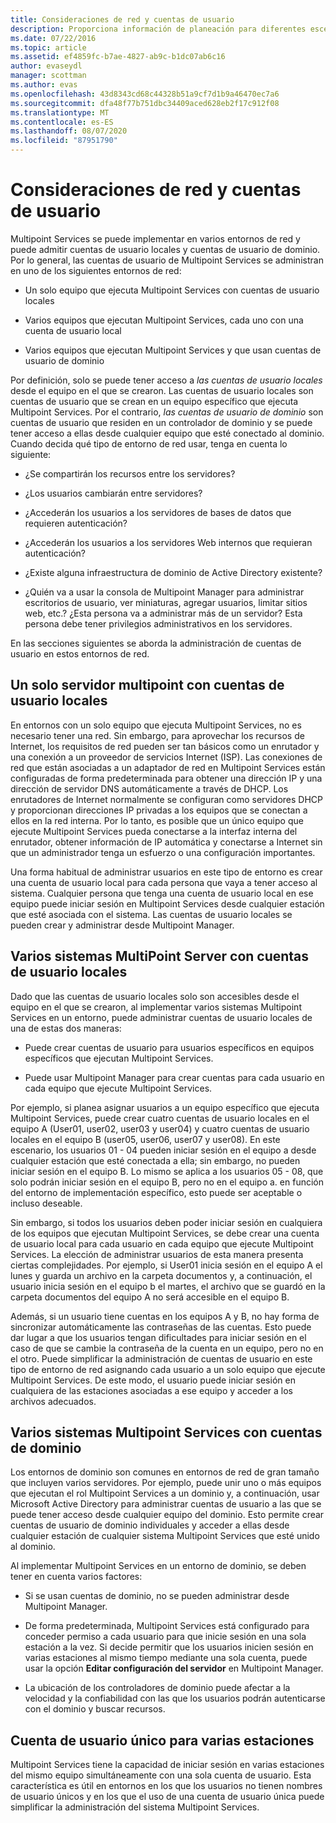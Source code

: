 ```yaml
---
title: Consideraciones de red y cuentas de usuario
description: Proporciona información de planeación para diferentes escenarios de redes y usuarios con Multipoint Services
ms.date: 07/22/2016
ms.topic: article
ms.assetid: ef4859fc-b7ae-4827-ab9c-b1dc07ab6c16
author: evaseydl
manager: scottman
ms.author: evas
ms.openlocfilehash: 43d8343cd68c44328b51a9cf7d1b9a46470ec7a6
ms.sourcegitcommit: dfa48f77b751dbc34409aced628eb2f17c912f08
ms.translationtype: MT
ms.contentlocale: es-ES
ms.lasthandoff: 08/07/2020
ms.locfileid: "87951790"
---
```

# <a name="network-considerations-and-user-accounts"></a>Consideraciones de red y cuentas de usuario
Multipoint Services se puede implementar en varios entornos de red y puede admitir cuentas de usuario locales y cuentas de usuario de dominio. Por lo general, las cuentas de usuario de Multipoint Services se administran en uno de los siguientes entornos de red:

-   Un solo equipo que ejecuta Multipoint Services con cuentas de usuario locales

-   Varios equipos que ejecutan Multipoint Services, cada uno con una cuenta de usuario local

-   Varios equipos que ejecutan Multipoint Services y que usan cuentas de usuario de dominio

Por definición, solo se puede tener acceso a *las cuentas de usuario locales* desde el equipo en el que se crearon. Las cuentas de usuario locales son cuentas de usuario que se crean en un equipo específico que ejecuta Multipoint Services. Por el contrario, *las cuentas de usuario de dominio* son cuentas de usuario que residen en un controlador de dominio y se puede tener acceso a ellas desde cualquier equipo que esté conectado al dominio. Cuando decida qué tipo de entorno de red usar, tenga en cuenta lo siguiente:

-   ¿Se compartirán los recursos entre los servidores?

-   ¿Los usuarios cambiarán entre servidores?

-   ¿Accederán los usuarios a los servidores de bases de datos que requieren autenticación?

-   ¿Accederán los usuarios a los servidores Web internos que requieran autenticación?

-   ¿Existe alguna infraestructura de dominio de Active Directory existente?

-   ¿Quién va a usar la consola de Multipoint Manager para administrar escritorios de usuario, ver miniaturas, agregar usuarios, limitar sitios web, etc.? ¿Esta persona va a administrar más de un servidor? Esta persona debe tener privilegios administrativos en los servidores.

En las secciones siguientes se aborda la administración de cuentas de usuario en estos entornos de red.

## <a name="single-multipoint-server-with-local-user-accounts"></a>Un solo servidor multipoint con cuentas de usuario locales
En entornos con un solo equipo que ejecuta Multipoint Services, no es necesario tener una red. Sin embargo, para aprovechar los recursos de Internet, los requisitos de red pueden ser tan básicos como un enrutador y una conexión a un proveedor de servicios Internet (ISP). Las conexiones de red que están asociadas a un adaptador de red en Multipoint Services están configuradas de forma predeterminada para obtener una dirección IP y una dirección de servidor DNS automáticamente a través de DHCP. Los enrutadores de Internet normalmente se configuran como servidores DHCP y proporcionan direcciones IP privadas a los equipos que se conectan a ellos en la red interna. Por lo tanto, es posible que un único equipo que ejecute Multipoint Services pueda conectarse a la interfaz interna del enrutador, obtener información de IP automática y conectarse a Internet sin que un administrador tenga un esfuerzo o una configuración importantes.

Una forma habitual de administrar usuarios en este tipo de entorno es crear una cuenta de usuario local para cada persona que vaya a tener acceso al sistema. Cualquier persona que tenga una cuenta de usuario local en ese equipo puede iniciar sesión en Multipoint Services desde cualquier estación que esté asociada con el sistema. Las cuentas de usuario locales se pueden crear y administrar desde Multipoint Manager.

## <a name="multiple-multipoint-server-systems-with-local-user-accounts"></a>Varios sistemas MultiPoint Server con cuentas de usuario locales
Dado que las cuentas de usuario locales solo son accesibles desde el equipo en el que se crearon, al implementar varios sistemas Multipoint Services en un entorno, puede administrar cuentas de usuario locales de una de estas dos maneras:

-   Puede crear cuentas de usuario para usuarios específicos en equipos específicos que ejecutan Multipoint Services.

-   Puede usar Multipoint Manager para crear cuentas para cada usuario en cada equipo que ejecute Multipoint Services.

Por ejemplo, si planea asignar usuarios a un equipo específico que ejecuta Multipoint Services, puede crear cuatro cuentas de usuario locales en el equipo A (User01, user02, user03 y user04) y cuatro cuentas de usuario locales en el equipo B (user05, user06, user07 y user08). En este escenario, los usuarios 01 \- 04 pueden iniciar sesión en el equipo a desde cualquier estación que esté conectada a ella; sin embargo, no pueden iniciar sesión en el equipo B. Lo mismo se aplica a los usuarios 05 \- 08, que solo podrán iniciar sesión en el equipo B, pero no en el equipo a. en función del entorno de implementación específico, esto puede ser aceptable o incluso deseable.

Sin embargo, si todos los usuarios deben poder iniciar sesión en cualquiera de los equipos que ejecutan Multipoint Services, se debe crear una cuenta de usuario local para cada usuario en cada equipo que ejecute Multipoint Services. La elección de administrar usuarios de esta manera presenta ciertas complejidades. Por ejemplo, si User01 inicia sesión en el equipo A el lunes y guarda un archivo en la carpeta documentos y, a continuación, el usuario inicia sesión en el equipo b el martes, el archivo que se guardó en la carpeta documentos del equipo A no será accesible en el equipo B.

Además, si un usuario tiene cuentas en los equipos A y B, no hay forma de sincronizar automáticamente las contraseñas de las cuentas. Esto puede dar lugar a que los usuarios tengan dificultades para iniciar sesión en el caso de que se cambie la contraseña de la cuenta en un equipo, pero no en el otro. Puede simplificar la administración de cuentas de usuario en este tipo de entorno de red asignando cada usuario a un solo equipo que ejecute Multipoint Services. De este modo, el usuario puede iniciar sesión en cualquiera de las estaciones asociadas a ese equipo y acceder a los archivos adecuados.

## <a name="multiple-multipoint-services-systems-with-domain-accounts"></a>Varios sistemas Multipoint Services con cuentas de dominio
Los entornos de dominio son comunes en entornos de red de gran tamaño que incluyen varios servidores. Por ejemplo, puede unir uno o más equipos que ejecutan el rol Multipoint Services a un dominio y, a continuación, usar Microsoft Active Directory para administrar cuentas de usuario a las que se puede tener acceso desde cualquier equipo del dominio. Esto permite crear cuentas de usuario de dominio individuales y acceder a ellas desde cualquier estación de cualquier sistema Multipoint Services que esté unido al dominio.

Al implementar Multipoint Services en un entorno de dominio, se deben tener en cuenta varios factores:

-   Si se usan cuentas de dominio, no se pueden administrar desde Multipoint Manager.

-   De forma predeterminada, Multipoint Services está configurado para conceder permiso a cada usuario para que inicie sesión en una sola estación a la vez. Si decide permitir que los usuarios inicien sesión en varias estaciones al mismo tiempo mediante una sola cuenta, puede usar la opción **Editar configuración del servidor** en Multipoint Manager.

-   La ubicación de los controladores de dominio puede afectar a la velocidad y la confiabilidad con las que los usuarios podrán autenticarse con el dominio y buscar recursos.

## <a name="single-user-account-for-multiple-stations"></a>Cuenta de usuario único para varias estaciones
Multipoint Services tiene la capacidad de iniciar sesión en varias estaciones del mismo equipo simultáneamente con una sola cuenta de usuario. Esta característica es útil en entornos en los que los usuarios no tienen nombres de usuario únicos y en los que el uso de una cuenta de usuario única puede simplificar la administración del sistema Multipoint Services.

